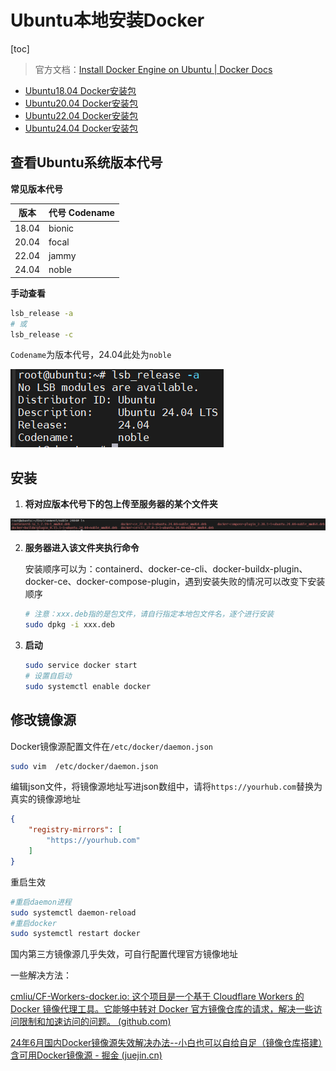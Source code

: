 # Ubuntu本地安装Docker

[toc]

> 官方文档：[Install Docker Engine on Ubuntu | Docker Docs](https://docs.docker.com/engine/install/ubuntu/#install-from-a-package)

- [Ubuntu18.04 Docker安装包](https://github.com/gy8801/DockerPackage---1804)
- [Ubuntu20.04 Docker安装包](https://github.com/gy8801/DockerPackage---2004)
- [Ubuntu22.04 Docker安装包](https://github.com/gy8801/DockerPackage---2204)
- [Ubuntu24.04 Docker安装包 ](https://github.com/gy8801/DockerPackage---2404)



## 查看Ubuntu系统版本代号

**常见版本代号**

| 版本  | 代号 Codename |
| ----- | ------------- |
| 18.04 | bionic        |
| 20.04 | focal         |
| 22.04 | jammy         |
| 24.04 | noble         |

**手动查看**

```sh
lsb_release -a
# 或
lsb_release -c
```

`Codename`为版本代号，24.04此处为`noble`

<img src="assets\1.png" alt="" />



## 安装

1. **将对应版本代号下的包上传至服务器的某个文件夹**

<img src="assets\2.png" alt="" />

2. **服务器进入该文件夹执行命令**

   安装顺序可以为：containerd、docker-ce-cli、docker-buildx-plugin、docker-ce、docker-compose-plugin，遇到安装失败的情况可以改变下安装顺序

   ```bash
   # 注意：xxx.deb指的是包文件，请自行指定本地包文件名，逐个进行安装
   sudo dpkg -i xxx.deb
   ```

3. **启动**

   ```bash
   sudo service docker start
   # 设置自启动
   sudo systemctl enable docker
   ```

   

## 修改镜像源

Docker镜像源配置文件在`/etc/docker/daemon.json`

```bash
sudo vim  /etc/docker/daemon.json
```

编辑json文件，将镜像源地址写进json数组中，请将`https://yourhub.com`替换为真实的镜像源地址

```json
{
    "registry-mirrors": [
        "https://yourhub.com"
    ]
}
```

重启生效

```bash
#重启daemon进程
sudo systemctl daemon-reload
#重启docker
sudo systemctl restart docker
```



国内第三方镜像源几乎失效，可自行配置代理官方镜像地址

一些解决方法：

[cmliu/CF-Workers-docker.io: 这个项目是一个基于 Cloudflare Workers 的 Docker 镜像代理工具。它能够中转对 Docker 官方镜像仓库的请求，解决一些访问限制和加速访问的问题。 (github.com)](https://github.com/cmliu/CF-Workers-docker.io)

[24年6月国内Docker镜像源失效解决办法--小白也可以自给自足（镜像仓库搭建）含可用Docker镜像源 - 掘金 (juejin.cn)](https://juejin.cn/post/7385374199914938406)

